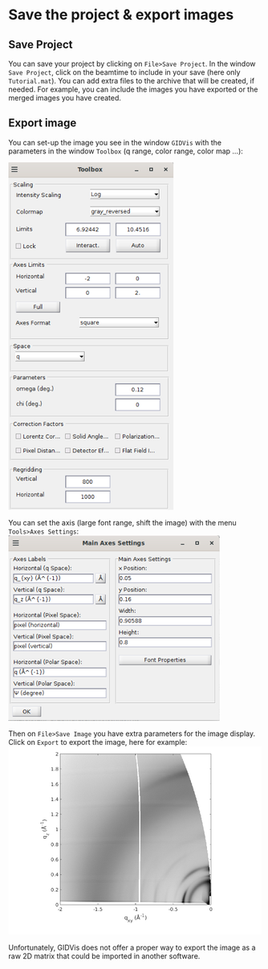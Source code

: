 # Save the project & export images

## Save Project
You can save your project by clicking on `File>Save Project`. In the window `Save Project`, click on the beamtime to include in your save (here only `Tutorial.mat`). You can add extra files to the archive that will be created, if needed. For example, you can include the images you have exported or the merged images you have created.

## Export image

You can set-up the image you see in the window `GIDVis` with the parameters in the window `Toolbox` (q range, color range, color map ...):

![](images/export-save-toolbox-export.png)

You can set the axis (large font range, shift the image) with the menu `Tools>Axes Settings`:
![](images/export-save-axes-settings.png)

Then on `File>Save Image` you have extra parameters for the image display. Click on `Export` to export the image, here for example:
![](images/export-save-export.png)

Unfortunately, GIDVis does not offer a proper way to export the image as a raw 2D matrix that could be imported in another software.

